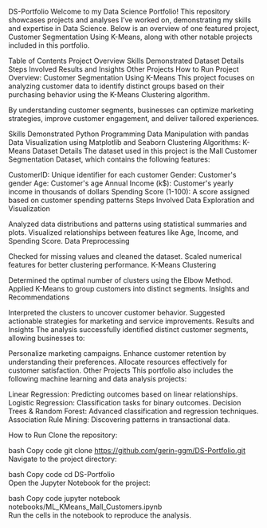 DS-Portfolio
Welcome to my Data Science Portfolio! This repository showcases projects and analyses I’ve worked on, demonstrating my skills and expertise in Data Science. Below is an overview of one featured project, Customer Segmentation Using K-Means, along with other notable projects included in this portfolio.

Table of Contents
Project Overview
Skills Demonstrated
Dataset Details
Steps Involved
Results and Insights
Other Projects
How to Run
Project Overview: Customer Segmentation Using K-Means
This project focuses on analyzing customer data to identify distinct groups based on their purchasing behavior using the K-Means Clustering algorithm.

By understanding customer segments, businesses can optimize marketing strategies, improve customer engagement, and deliver tailored experiences.

Skills Demonstrated
Python Programming
Data Manipulation with pandas
Data Visualization using Matplotlib and Seaborn
Clustering Algorithms: K-Means
Dataset Details
The dataset used in this project is the Mall Customer Segmentation Dataset, which contains the following features:

CustomerID: Unique identifier for each customer
Gender: Customer's gender
Age: Customer's age
Annual Income (k$): Customer's yearly income in thousands of dollars
Spending Score (1-100): A score assigned based on customer spending patterns
Steps Involved
Data Exploration and Visualization

Analyzed data distributions and patterns using statistical summaries and plots.
Visualized relationships between features like Age, Income, and Spending Score.
Data Preprocessing

Checked for missing values and cleaned the dataset.
Scaled numerical features for better clustering performance.
K-Means Clustering

Determined the optimal number of clusters using the Elbow Method.
Applied K-Means to group customers into distinct segments.
Insights and Recommendations

Interpreted the clusters to uncover customer behavior.
Suggested actionable strategies for marketing and service improvements.
Results and Insights
The analysis successfully identified distinct customer segments, allowing businesses to:

Personalize marketing campaigns.
Enhance customer retention by understanding their preferences.
Allocate resources effectively for customer satisfaction.
Other Projects
This portfolio also includes the following machine learning and data analysis projects:

Linear Regression: Predicting outcomes based on linear relationships.
Logistic Regression: Classification tasks for binary outcomes.
Decision Trees & Random Forest: Advanced classification and regression techniques.
Association Rule Mining: Discovering patterns in transactional data.


How to Run
Clone the repository:

bash
Copy code
git clone https://github.com/gerin-ggm/DS-Portfolio.git  
Navigate to the project directory:

bash
Copy code
cd DS-Portfolio  
Open the Jupyter Notebook for the project:

bash
Copy code
jupyter notebook notebooks/ML_KMeans_Mall_Customers.ipynb  
Run the cells in the notebook to reproduce the analysis.

